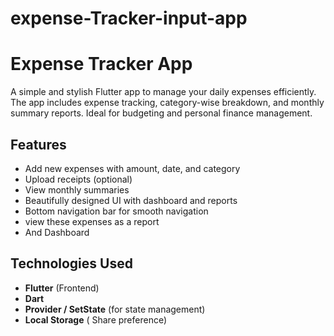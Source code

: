 # expense-Tracker-input-app
# Expense Tracker App

A simple and stylish Flutter app to manage your daily expenses efficiently. The app includes expense tracking, category-wise breakdown, and monthly summary reports. Ideal for budgeting and personal finance management.

## Features

- Add new expenses with amount, date, and category
- Upload receipts (optional)
- View monthly summaries
- Beautifully designed UI with dashboard and reports
- Bottom navigation bar for smooth navigation
- view these expenses as a report
- And Dashboard 

## Technologies Used

- **Flutter** (Frontend)
- **Dart**
- **Provider / SetState** (for state management)
- **Local Storage** ( Share preference)
